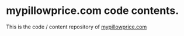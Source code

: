 # mypillowprice.com code contents.
This is the code / content repository of [mypillowprice.com](#mypillowprice.com)
